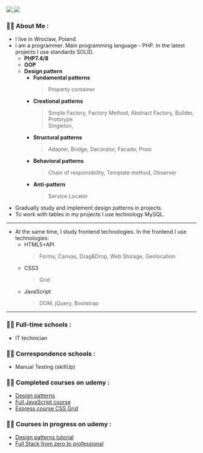 <div>
<a href="https://www.youtube.com/channel/UCsIw_8Tx-R3ZKEcwvw5oGzA">
  <img src="https://img.shields.io/badge/YouTube-red?style=for-the-badge&logo=youtube&logoColor=white">
</a>

<img src="https://komarev.com/ghpvc/?username=dfdxAlex&style=for-the-badge&color=blue"/>
</div>

### :man_technologist: About Me :
- I live in Wroclaw, Poland. 
- I am a programmer. Main programming language - PHP. In the latest projects I use standards SOLID.
   - __PHP7.4/8__
   - __OOP__
   - __Design pattern__
       - __Fundamental patterns__  
           > Property container  
       - __Creational patterns__  
           > Simple Factory, Factory Method, Abstract Factory, Builder, Prototype  
           > Singleton,  
       - __Structural patterns__  
           > Adapter, Bridge, Decorator, Facade, Proxi
       - __Behavioral patterns__  
           > Chain of responsibility, Template method, Observer
       - __Anti-pattern__
           > Service Locator
- Gradually study and implement design patterns in projects.
- To work with tables in my projects I use technology MySQL.  
---
- At the same time, I study frontend technologies. In the frontend I use technologies:  
   - HTML5+API  
      > Forms, Canvas, Drag&Drop, Web Storage, Geolocation
   - CSS3  
      > Grid  
   - JavaScript  
      > DOM, jQuery, Bootstrap

***

[designpatterns]:https://www.udemy.com/share/106K6c3@IWNt1X0SbUPvbwQ_4Fb7Id6XN4JOa-2ElxJ-X1ZdtKtAcF54IYzey5jLVocr2Z7d_w==/
[FullJavaScriptcourse]:https://www.udemy.com/share/107AvU3@qA145oOEug7wYNaPr_zIoi18d-mBPmxeMiwOn9vyF-ZPN0eAnaJlm26CEFnbULikYQ==/
[ExpresscourseCSSGrid]:https://www.udemy.com/share/102CF93@okJwu0r6VEHip_HDkKiEaAd_6K3zuXEE_6zkT3BUf_-KdSdWYJ76xhlqU8lTMPM0QQ==/

[GITBasics]:https://www.udemy.com/share/105ItI3@4kyoO3pP6Fh4PF_DcOn0BlmJ73-9i1gOBdWlrOsg8IsRNMy0RuCdofYVqvMLKRZruA==/

[Designpatternstutorial]:https://www.udemy.com/share/1059Rj3@7ZnDVFjedwjv6cez8yWnlWuNd0Tamuw5nIrxol6Ufco_1e-rG2e08mwTmPDk1lrATw==/

[FullStackfromzerotoprofessional]:https://www.udemy.com/share/101vfE3@3EJkDPwW78ZGK0cSTGba65o1g_GHvHhCKRZr9V_l3UsWIPWXRTftvgyNhNepnaIFFQ==/

### :man_student: Full-time schools :
 - IT technician  

### :man_student: Сorrespondence schools :
 - Manual Testing (skillUp)

### :man_student: Completed courses on udemy :   
 - [Design patterns][designpatterns]
 - [Full JavaScript course][FullJavaScriptcourse] 
 - [Express course CSS Grid][ExpresscourseCSSGrid]

### :man_student: Courses in progress on udemy :   
 - [Design patterns tutorial][Designpatternstutorial] 
 - [Full Stack from zero to professional][FullStackfromzerotoprofessional]


